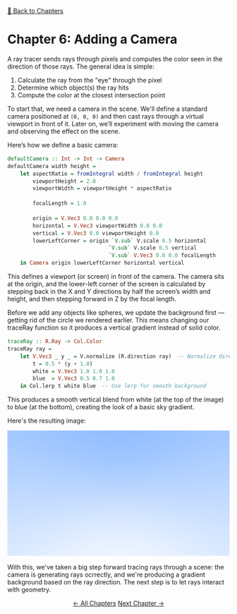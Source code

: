[🔗 Back to Chapters](/README.md#-chapters)

# Chapter 6: Adding a Camera

A ray tracer sends rays through pixels and computes the color seen in the direction of those rays. The general idea is simple:

1. Calculate the ray from the \"eye\" through the pixel
2. Determine which object(s) the ray hits
3. Compute the color at the closest intersection point

To start that, we need a camera in the scene. We'll define a standard camera positioned at `(0, 0, 0)` and then cast rays through a virtual viewport in front of it. Later on, we’ll experiment with moving the camera and observing the effect on the scene.

Here’s how we define a basic camera:

```haskell
defaultCamera :: Int -> Int -> Camera
defaultCamera width height =
    let aspectRatio = fromIntegral width / fromIntegral height
        viewportHeight = 2.0
        viewportWidth = viewportHeight * aspectRatio

        focalLength = 1.0

        origin = V.Vec3 0.0 0.0 0.0
        horizontal = V.Vec3 viewportWidth 0.0 0.0
        vertical = V.Vec3 0.0 viewportHeight 0.0
        lowerLeftCorner = origin `V.sub` V.scale 0.5 horizontal
                                `V.sub` V.scale 0.5 vertical
                                `V.sub` V.Vec3 0.0 0.0 focalLength
    in Camera origin lowerLeftCorner horizontal vertical
```

This defines a viewport (or screen) in front of the camera. The camera sits at the origin, and the lower-left corner of the screen is calculated by stepping back in the X and Y directions by half the screen’s width and height, and then stepping forward in Z by the focal length.

Before we add any objects like spheres, we update the background first — getting rid of the circle we rendered earlier. This means changing our traceRay function so it produces a vertical gradient instead of solid color.

```haskell
traceRay :: R.Ray -> Col.Color
traceRay ray =
    let V.Vec3 _ y _ = V.normalize (R.direction ray)  -- Normalize direction
        t = 0.5 * (y + 1.0)
        white = V.Vec3 1.0 1.0 1.0
        blue  = V.Vec3 0.5 0.7 1.0
    in Col.lerp t white blue  -- Use lerp for smooth background

```

This produces a smooth vertical blend from white (at the top of the image) to blue (at the bottom), creating the look of a basic sky gradient.

Here's the resulting image:

![Fade background](./media/06/scene_background_fade.png)

With this, we've taken a big step forward tracing rays through a scene: the camera is generating rays ocrrectly, and we're producing a gradient background based on the ray direction. The next step is to let rays interact with geometry.

<div align="center">
  <a href="./05_ray.md">← All Chapters</a>
  <a href="./07_sphere.md">Next Chapter →</a>
</div>
